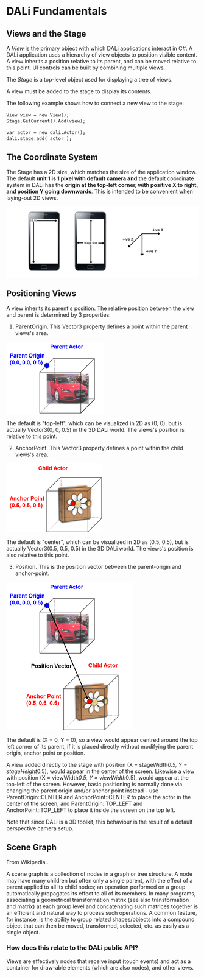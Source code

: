 
# DALi Fundamentals

## Views and the Stage

A _View_ is the primary object with which DALi applications interact in C#.
A DALi application uses a hierarchy of view objects to position visible content.
A view inherits a position relative to its parent, and can be moved relative to this point.
UI controls can be built by combining multiple views.

The _Stage_ is a top-level object used for displaying a tree of views.

A view must be added to the stage to display its contents.

The following example shows how to connect a new view to the stage:

~~~{.cs}
View view = new View();
Stage.GetCurrent().Add(view);
~~~

~~~{.js}
var actor = new dali.Actor();
dali.stage.add( actor );
~~~

## The Coordinate System

The Stage has a 2D size, which matches the size of the application window.
The default **unit 1 is 1 pixel with default camera and** the default coordinate system in DALi has the **origin at the top-left corner, with positive X to right, and position Y going
downwards**.  This is intended to be convenient when laying-out 2D views.

![ ](coordinate-system-and-stage.png)


## Positioning Views

A view inherits its parent's position.  The relative position between the view and parent is determined by 3 properties:

1) ParentOrigin.  This Vector3 property defines a point within the parent views's area.

![ ](parent-origin.png)

The default is "top-left", which can be visualized in 2D as (0, 0), but is actually Vector3(0, 0, 0.5) in the 3D DALi world.  The views's position is relative to this point.

2) AnchorPoint.  This Vector3 property defines a point within the child views's area.

![ ](anchor-point.png)

The default is "center", which can be visualized in 2D as (0.5, 0.5), but is actually Vector3(0.5, 0.5, 0.5) in the 3D DALi world.  The views's position is also relative to this point.

3) Position.  This is the position vector between the parent-origin and anchor-point.

![ ](actor-position.png)

The default is (X = 0, Y = 0), so a view would appear centred around the top left corner of its parent, if it is 
placed directly without modifying the parent origin, anchor point or position.

A view added directly to the stage with position (X = stageWidth*0.5, Y = stageHeight*0.5), would appear in the center of the screen.  Likewise a view with position (X = viewWidth*0.5, Y = viewWidth*0.5), would appear at the top-left of the screen. However, basic positioning is normally done via changing the parent origin and/or anchor point instead - use ParentOrigin::CENTER and AnchorPoint::CENTER to place the actor in the center of the screen, and ParentOrigin::TOP_LEFT and AnchorPoint::TOP_LEFT to place it inside the screen on the top left.

Note that since DALi is a 3D toolkit, this behaviour is the result of a default perspective camera setup.

## Scene Graph

From Wikipedia...
  
A scene graph is a collection of nodes in a graph or tree structure.
A node may have many children but often only a single parent,
with the effect of a parent applied to all its child nodes;
an operation performed on a group automatically propagates
its effect to all of its members. In many programs, associating
a geometrical transformation matrix (see also transformation and matrix)
at each group level and concatenating such matrices together is an
efficient and natural way to process such operations. A common feature,
for instance, is the ability to group related shapes/objects into a
compound object that can then be moved, transformed, selected,
etc. as easily as a single object.

### How does this relate to the DALi public API?

Views are effectively nodes that receive input (touch events) and act as a
container for draw-able elements (which are also nodes), and other views.
